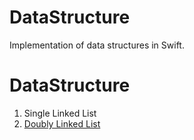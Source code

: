 # DataStructure
Implementation of data structures in Swift.

# DataStructure
1. Single Linked List
2. [Doubly Linked List](https://github.com/Valeriia-Yevtushenko/DataStructure/blob/feature/DoublyLnkedList/DoublyLnkedList/DoublyLnkedList.playground/README.md)
